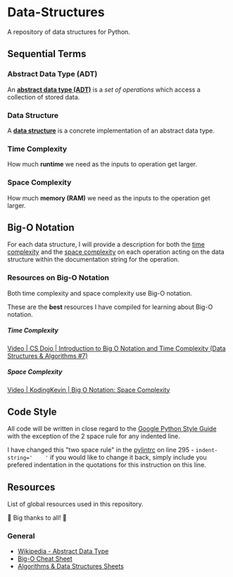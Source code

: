 # Data-Structures

A repository of data structures for Python. 

## Sequential Terms

### Abstract Data Type (ADT)

An [**abstract data type (ADT)**][2] is a *set of operations* which access a collection of stored data.

### Data Structure

A [**data structure**][4] is a concrete implementation of an abstract data type.

### Time Complexity

How much **runtime** we need as the inputs to operation get larger.

### Space Complexity

How much **memory (RAM)** we need as the inputs to the operation get larger.

## Big-O Notation

For each data structure, I will provide a description for both the [time complexity][7] and the [space complexity][8] on each operation acting on the data structure within the documentation string for the operation.

### Resources on Big-O Notation

Both time complexity and space complexity use Big-O notation.

These are the **best** resources I have compiled for learning about Big-O notation.

##### Time Complexity

[Video | CS Dojo | Introduction to Big O Notation and Time Complexity (Data Structures & Algorithms #7)][6]

##### Space Complexity

[Video | KodingKevin | Big O Notation: Space Complexity][9]

## Code Style

All code will be written in close regard to the [Google Python Style Guide][5] with the exception of the 2 space rule for any indented line.

I have changed this "two space rule" in the [pylintrc](.pylintrc) on line 295 - `indent-string='    '` if you would like to change it back, simply include you prefered indentation in the quotations for this instruction on this line.

## Resources

List of global resources used in this repository.

🎉 Big thanks to all! 🎉

### General

- [Wikipedia - Abstract Data Type][1]
- [Big-O Cheat Sheet][2]
- [Algorithms & Data Structures Sheets][3]

[1]: https://www.bigocheatsheet.com/
[2]: https://en.wikipedia.org/wiki/Abstract_data_type
[3]: https://cooervo.github.io/Algorithms-DataStructures-BigONotation/index.html
[4]: https://en.wikipedia.org/wiki/Data_structure
[5]: https://google.github.io/styleguide/pyguide.html
[6]: https://youtu.be/D6xkbGLQesk
[7]: https://en.wikipedia.org/wiki/Time_complexity
[8]: https://en.wikipedia.org/wiki/Space_complexity
[9]: https://www.youtube.com/watch?v=_F29n4Z69rE